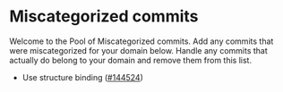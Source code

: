 # Miscategorized commits

Welcome to the Pool of Miscategorized commits.
Add any commits that were miscategorized for your domain below.
Handle any commits that actually do belong to your domain and remove them from this list.

- Use structure binding ([#144524](https://github.com/pytorch/pytorch/pull/144524))
